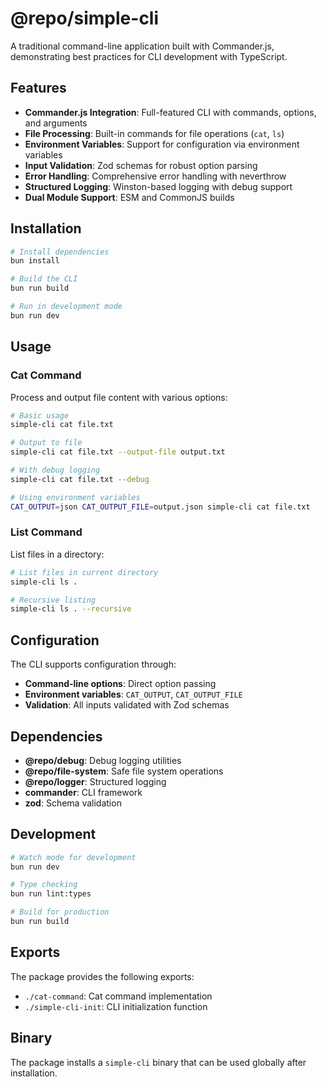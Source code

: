 # @repo/simple-cli

A traditional command-line application built with Commander.js, demonstrating best practices for CLI development with TypeScript.

## Features

- **Commander.js Integration**: Full-featured CLI with commands, options, and arguments
- **File Processing**: Built-in commands for file operations (`cat`, `ls`)
- **Environment Variables**: Support for configuration via environment variables
- **Input Validation**: Zod schemas for robust option parsing
- **Error Handling**: Comprehensive error handling with neverthrow
- **Structured Logging**: Winston-based logging with debug support
- **Dual Module Support**: ESM and CommonJS builds

## Installation

```bash
# Install dependencies
bun install

# Build the CLI
bun run build

# Run in development mode
bun run dev
```

## Usage

### Cat Command

Process and output file content with various options:

```bash
# Basic usage
simple-cli cat file.txt

# Output to file
simple-cli cat file.txt --output-file output.txt

# With debug logging
simple-cli cat file.txt --debug

# Using environment variables
CAT_OUTPUT=json CAT_OUTPUT_FILE=output.json simple-cli cat file.txt
```

### List Command

List files in a directory:

```bash
# List files in current directory
simple-cli ls .

# Recursive listing
simple-cli ls . --recursive
```

## Configuration

The CLI supports configuration through:

- **Command-line options**: Direct option passing
- **Environment variables**: `CAT_OUTPUT`, `CAT_OUTPUT_FILE`
- **Validation**: All inputs validated with Zod schemas

## Dependencies

- **@repo/debug**: Debug logging utilities
- **@repo/file-system**: Safe file system operations
- **@repo/logger**: Structured logging
- **commander**: CLI framework
- **zod**: Schema validation

## Development

```bash
# Watch mode for development
bun run dev

# Type checking
bun run lint:types

# Build for production
bun run build
```

## Exports

The package provides the following exports:

- `./cat-command`: Cat command implementation
- `./simple-cli-init`: CLI initialization function

## Binary

The package installs a `simple-cli` binary that can be used globally after installation.
